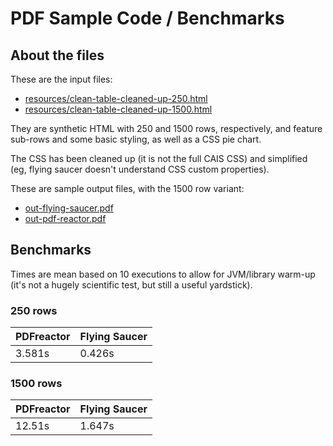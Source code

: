 # PDF Sample Code / Benchmarks

## About the files

These are the input files:

- [resources/clean-table-cleaned-up-250.html](clean-table-cleaned-up-250.html)
- [resources/clean-table-cleaned-up-1500.html](clean-table-cleaned-up-1500.html)

They are synthetic HTML with 250 and 1500 rows, respectively, and feature sub-rows and some basic styling, as well as a CSS pie chart.

The CSS has been cleaned up (it is not the full CAIS CSS) and simplified (eg, flying saucer doesn't understand CSS custom properties).

These are sample output files, with the 1500 row variant:

- [out-flying-saucer.pdf](test-flying-saucer/out-flying-saucer.pdf)
- [out-pdf-reactor.pdf](test-pdfreactor/out-pdf-reactor.pdf)


## Benchmarks

Times are mean based on 10 executions to allow for JVM/library warm-up (it's not a hugely scientific test, but still a useful yardstick).

### 250 rows

| PDFreactor | Flying Saucer  |
|--|--|
| 3.581s | 0.426s |

### 1500 rows

| PDFreactor | Flying Saucer  |
|--|--|
| 12.51s | 1.647s |
